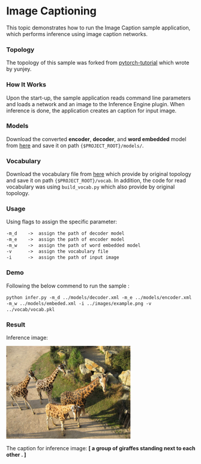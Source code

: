 # Image Captioning

This topic demonstrates how to run the Image Caption sample application, which performs inference using image caption networks.



### Topology
The topology of this sample was forked from [pytorch-tutorial](https://github.com/yunjey/pytorch-tutorial) which wrote by yunjey.

### How It Works 

Upon the start-up, the sample application reads command line parameters and loads a network and an image to the Inference Engine plugin. When inference is done, the application creates an caption for input image.

### Models

Download the converted __encoder__, __decoder__, and __word embedded__ model from [here](https://drive.google.com/drive/folders/1kjXg89lTO1jh9zTj8kJ8YrgKqATycbav?usp=sharing) and save it on path `{$PROJECT_ROOT}/models/`.

### Vocabulary

Download the vocabulary file from [here](https://www.dropbox.com/s/ne0ixz5d58ccbbz/pretrained_model.zip?dl=0) which provide by original topology and save it on path `{$PROJECT_ROOT}/vocab`. In addition, the code for read vocabulary was using `build_vocab.py` which also provide by original topology.

### Usage

Using flags to assign the specific parameter:
```
-m_d    ->  assign the path of decoder model
-m_e    ->  assign the path of encoder model
-m_w    ->  assign the path of word embedded model
-v      ->  assign the vocabulary file
-i      ->  assign the path of input image
```

### Demo

Following the below commend to run the sample :
```
python infer.py -m_d ../models/decoder.xml -m_e ../models/encoder.xml -m_w ../models/embeded.xml -i ../images/example.png -v ../vocab/vocab.pkl
```
### Result

Inference image:

![alt text](images/example.png)

The caption for inference image:
__[<start> a group of giraffes standing next to each other . <end>]__